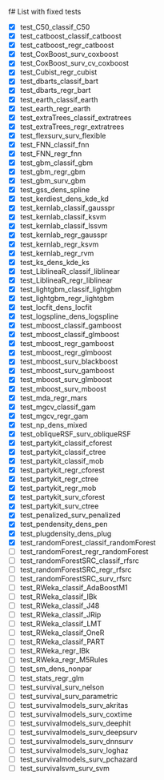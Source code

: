 f# List with fixed tests
- [x] test_C50_classif_C50
- [x] test_catboost_classif_catboost
- [x] test_catboost_regr_catboost
- [x] test_CoxBoost_surv_coxboost
- [x] test_CoxBoost_surv_cv_coxboost
- [x] test_Cubist_regr_cubist
- [x] test_dbarts_classif_bart
- [x] test_dbarts_regr_bart
- [x] test_earth_classif_earth
- [x] test_earth_regr_earth
- [x] test_extraTrees_classif_extratrees
- [x] test_extraTrees_regr_extratrees
- [x] test_flexsurv_surv_flexible
- [x] test_FNN_classif_fnn
- [x] test_FNN_regr_fnn
- [x] test_gbm_classif_gbm
- [x] test_gbm_regr_gbm
- [x] test_gbm_surv_gbm
- [x] test_gss_dens_spline
- [x] test_kerdiest_dens_kde_kd
- [x] test_kernlab_classif_gausspr
- [x] test_kernlab_classif_ksvm
- [x] test_kernlab_classif_lssvm
- [x] test_kernlab_regr_gausspr
- [x] test_kernlab_regr_ksvm
- [x] test_kernlab_regr_rvm
- [x] test_ks_dens_kde_ks
- [x] test_LiblineaR_classif_liblinear
- [x] test_LiblineaR_regr_liblinear
- [x] test_lightgbm_classif_lightgbm
- [x] test_lightgbm_regr_lightgbm
- [x] test_locfit_dens_locfit
- [x] test_logspline_dens_logspline
- [x] test_mboost_classif_gamboost
- [x] test_mboost_classif_glmboost
- [x] test_mboost_regr_gamboost
- [x] test_mboost_regr_glmboost
- [x] test_mboost_surv_blackboost
- [x] test_mboost_surv_gamboost
- [x] test_mboost_surv_glmboost
- [x] test_mboost_surv_mboost
- [x] test_mda_regr_mars
- [x] test_mgcv_classif_gam
- [x] test_mgcv_regr_gam
- [x] test_np_dens_mixed
- [x] test_obliqueRSF_surv_obliqueRSF
- [x] test_partykit_classif_cforest
- [x] test_partykit_classif_ctree
- [x] test_partykit_classif_mob
- [x] test_partykit_regr_cforest
- [x] test_partykit_regr_ctree
- [x] test_partykit_regr_mob
- [x] test_partykit_surv_cforest
- [x] test_partykit_surv_ctree
- [x] test_penalized_surv_penalized
- [x] test_pendensity_dens_pen
- [x] test_plugdensity_dens_plug
- [x] test_randomForest_classif_randomForest
- [ ] test_randomForest_regr_randomForest
- [ ] test_randomForestSRC_classif_rfsrc
- [ ] test_randomForestSRC_regr_rfsrc
- [ ] test_randomForestSRC_surv_rfsrc
- [ ] test_RWeka_classif_AdaBoostM1
- [ ] test_RWeka_classif_IBk
- [ ] test_RWeka_classif_J48
- [ ] test_RWeka_classif_JRip
- [ ] test_RWeka_classif_LMT
- [ ] test_RWeka_classif_OneR
- [ ] test_RWeka_classif_PART
- [ ] test_RWeka_regr_IBk
- [ ] test_RWeka_regr_M5Rules
- [ ] test_sm_dens_nonpar
- [ ] test_stats_regr_glm
- [ ] test_survival_surv_nelson
- [ ] test_survival_surv_parametric
- [ ] test_survivalmodels_surv_akritas
- [ ] test_survivalmodels_surv_coxtime
- [ ] test_survivalmodels_surv_deephit
- [ ] test_survivalmodels_surv_deepsurv
- [ ] test_survivalmodels_surv_dnnsurv
- [ ] test_survivalmodels_surv_loghaz
- [ ] test_survivalmodels_surv_pchazard
- [ ] test_survivalsvm_surv_svm
